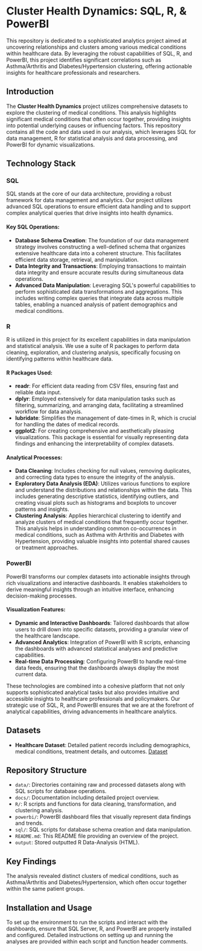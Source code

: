 # Cluster Health Dynamics: SQL, R, & PowerBI

This repository is dedicated to a sophisticated analytics project aimed at uncovering relationships and clusters among various medical conditions within healthcare data. By leveraging the robust capabilities of SQL, R, and PowerBI, this project identifies significant correlations such as Asthma/Arthritis and Diabetes/Hypertension clustering, offering actionable insights for healthcare professionals and researchers.

## Introduction

The **Cluster Health Dynamics** project utilizes comprehensive datasets to explore the clustering of medical conditions. This analysis highlights significant medical conditions that often occur together, providing insights into potential underlying causes or influencing factors. This repository contains all the code and data used in our analysis, which leverages SQL for data management, R for statistical analysis and data processing, and PowerBI for dynamic visualizations.

## Technology Stack

### SQL

SQL stands at the core of our data architecture, providing a robust framework for data management and analytics. Our project utilizes advanced SQL operations to ensure efficient data handling and to support complex analytical queries that drive insights into health dynamics.

#### Key SQL Operations:
- **Database Schema Creation**: The foundation of our data management strategy involves constructing a well-defined schema that organizes extensive healthcare data into a coherent structure. This facilitates efficient data storage, retrieval, and manipulation.
- **Data Integrity and Transactions**: Employing transactions to maintain data integrity and ensure accurate results during simultaneous data operations.
- **Advanced Data Manipulation**: Leveraging SQL's powerful capabilities to perform sophisticated data transformations and aggregations. This includes writing complex queries that integrate data across multiple tables, enabling a nuanced analysis of patient demographics and medical conditions.

### R

R is utilized in this project for its excellent capabilities in data manipulation and statistical analysis. We use a suite of R packages to perform data cleaning, exploration, and clustering analysis, specifically focusing on identifying patterns within healthcare data.

#### R Packages Used:
- **readr**: For efficient data reading from CSV files, ensuring fast and reliable data input.
- **dplyr**: Employed extensively for data manipulation tasks such as filtering, summarizing, and arranging data, facilitating a streamlined workflow for data analysis.
- **lubridate**: Simplifies the management of date-times in R, which is crucial for handling the dates of medical records.
- **ggplot2**: For creating comprehensive and aesthetically pleasing visualizations. This package is essential for visually representing data findings and enhancing the interpretability of complex datasets.

#### Analytical Processes:
- **Data Cleaning**: Includes checking for null values, removing duplicates, and correcting data types to ensure the integrity of the analysis.
- **Exploratory Data Analysis (EDA)**: Utilizes various functions to explore and understand the distributions and relationships within the data. This includes generating descriptive statistics, identifying outliers, and creating visual plots such as histograms and boxplots to uncover patterns and insights.
- **Clustering Analysis**: Applies hierarchical clustering to identify and analyze clusters of medical conditions that frequently occur together. This analysis helps in understanding common co-occurrences in medical conditions, such as Asthma with Arthritis and Diabetes with Hypertension, providing valuable insights into potential shared causes or treatment approaches.

### PowerBI

PowerBI transforms our complex datasets into actionable insights through rich visualizations and interactive dashboards. It enables stakeholders to derive meaningful insights through an intuitive interface, enhancing decision-making processes.

#### Visualization Features:
- **Dynamic and Interactive Dashboards**: Tailored dashboards that allow users to drill down into specific datasets, providing a granular view of the healthcare landscape.
- **Advanced Analytics**: Integration of PowerBI with R scripts, enhancing the dashboards with advanced statistical analyses and predictive capabilities.
- **Real-time Data Processing**: Configuring PowerBI to handle real-time data feeds, ensuring that the dashboards always display the most current data.

These technologies are combined into a cohesive platform that not only supports sophisticated analytical tasks but also provides intuitive and accessible insights to healthcare professionals and policymakers. Our strategic use of SQL, R, and PowerBI ensures that we are at the forefront of analytical capabilities, driving advancements in healthcare analytics.


## Datasets

- **Healthcare Dataset**: Detailed patient records including demographics, medical conditions, treatment details, and outcomes. [Dataset](https://www.kaggle.com/datasets/prasad22/healthcare-dataset)

## Repository Structure

- `data/`: Directories containing raw and processed datasets along with SQL scripts for database operations.
- `docs/`: Documentation including detailed project overview.
- `R/`: R scripts and functions for data cleaning, transformation, and clustering analysis.
- `powerbi/`: PowerBI dashboard files that visually represent data findings and trends.
- `sql/`: SQL scripts for database schema creation and data manipulation.
- `README.md`: This README file providing an overview of the project.
- `output`: Stored outputted R Data-Analysis (HTML).

## Key Findings

The analysis revealed distinct clusters of medical conditions, such as Asthma/Arthritis and Diabetes/Hypertension, which often occur together within the same patient groups.

## Installation and Usage

To set up the environment to run the scripts and interact with the dashboards, ensure that SQL Server, R, and PowerBI are properly installed and configured. Detailed instructions on setting up and running the analyses are provided within each script and function header comments.

